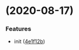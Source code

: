# (2020-08-17)

### Features

- init ([4e1f12b](https://github.com/Cansiny0320/services/commit/4e1f12b95ed2652b47d6fc6dc9afcd986c68963a))
